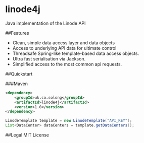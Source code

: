 linode4j
========

Java implementation of the Linode API


##Features
 - Clean, simple data access layer and data objects
 - Access to underlying API data for ultimate control
 - Threadsafe Spring-like template-based data access objects.
 - Ultra fast serialisation via Jackson.
 - Simplified access to the most common api requests.

##Quickstart

###Maven
```xml
<dependency>
    <groupId>uk.co.solong</groupId>
    <artifactId>linode4j</artifactId>
    <version>1.0</version>
</dependency>
```

```java
LinodeTemplate template = new LinodeTemplate("API_KEY");
List<DataCenter> dataCenters = template.getDataCenters();
```

##Legal
MIT License
